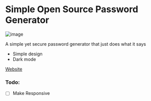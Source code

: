 # Simple Open Source Password Generator

![image](https://user-images.githubusercontent.com/77681625/183497995-2c1fc2c7-9ffd-4e00-ad0a-2be5ac2a3871.png)

A simple yet secure password generator that just does what it says
- Simple design
- Dark mode

[Website](https://kraktoos.github.io/password_generator)

### Todo:
- [ ] Make Responsive
